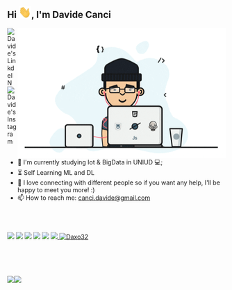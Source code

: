 
<!--
**Daxo32/Daxo32** is a ✨ _special_ ✨ repository because its `README.md` (this file) appears on your GitHub profile.-->
## Hi <img src="https://github.com/Daxo32/Daxo32/blob/main/Hi.gif" width="29px">, I'm Davide Canci
 
<img align="right" src="https://github.com/Daxo32/Daxo32/blob/main/coding.gif" alt="Coder GIF" width="480" height="300">


<a href="https://www.linkedin.com/in/davide-canci-638a77140/">
  <img align="left" alt="Davide's LinkdeIN" width="22px" src="https://cdn.jsdelivr.net/npm/simple-icons@v3/icons/linkedin.svg" />
</a>
<a href="https://www.instagram.com/canci_davide/">
  <img align="left" alt="Davide's Instagram" width="22px" src="https://cdn.jsdelivr.net/npm/simple-icons@v3/icons/instagram.svg" />
</a>
<br><br>




- :telescope: I'm currently studying Iot & BigData in UNIUD 💻;
- :hourglass_flowing_sand: Self Learning ML and DL
- 💬 I love connecting with different people so if you want any help, I'll be happy to meet you more! :) 
- 📫 How to reach me: canci.davide@gmail.com
<br><br><br><br>

 ![](https://img.shields.io/badge/React-%7C-green) ![](https://img.shields.io/badge/Python-%7C-0%2C%2022%2C%20100) ![](https://img.shields.io/badge/Nodejs-%7C-red) ![](https://img.shields.io/badge/SQL-%7C-orange) ![](https://img.shields.io/badge/Javascript-%7C-yellow) ![](https://img.shields.io/badge/Web%20Developer-%7C-purple)<a href="https://github.com/Daxo32">
  <img src="https://komarev.com/ghpvc/?username=Daxo32&label=Views&color=blue&style=plastic" alt="Daxo32" />
</a>

<br><br><br><br>
<img align="" height='130px' src="https://github-readme-stats.vercel.app/api?username=Daxo32&hide_title=true&show_icons=true&include_all_commits=true&line_height=21&bg_color=0,EC6C6C,FFD479,FFFC79,73FA79&theme=graywhite" /><img align="" height='130px' src="https://github-readme-stats.vercel.app/api/top-langs/?username=Daxo32&hide_title=true&layout=compact&bg_color=0,73FA79,73FDFF,D783FF&theme=graywhite" />
